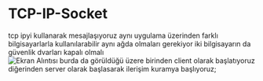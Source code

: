 # TCP-IP-Socket
tcp ipyi kullanarak mesajlaşıyoruz aynı uygulama üzerinden farklı bilgisayarlarla kullanılarabilir aynı ağda olmaları gerekiyor 
iki bilgisayarın da güvenlik dvarları kapalı olmalı  
![Ekran Alıntısı](https://user-images.githubusercontent.com/65228887/81949491-96fa1580-960b-11ea-8975-df57805142a1.JPG)
burda da görüldüğü üzere 
birinden client olarak başlatıyoruz diğerinden server olarak başlasarak ilerişim kuramya başlıyoruz;
